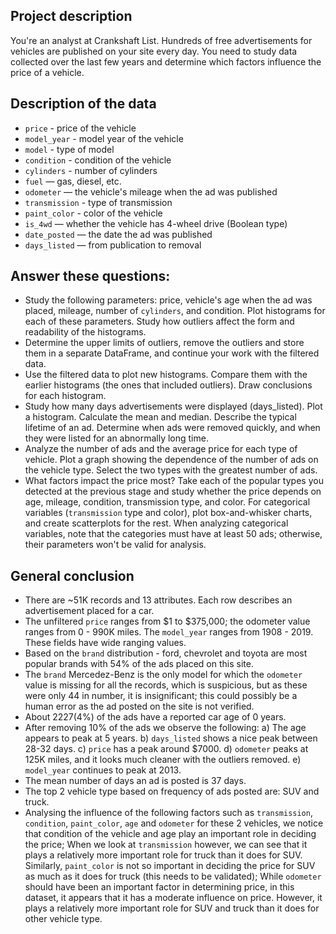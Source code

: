 ## Project description

You're an analyst at Crankshaft List. Hundreds of free advertisements for vehicles are published on your site every day. You need to study data collected over the last few years and determine which factors influence the price of a vehicle.


## Description of the data

- `price` - price of the vehicle
- `model_year` - model year of the vehicle
- `model` - type of model
- `condition` - condition of the vehicle
- `cylinders` - number of cylinders
- `fuel` — gas, diesel, etc.
- `odometer` — the vehicle's mileage when the ad was published
- `transmission` - type of transmission
- `paint_color` - color of the vehicle
- `is_4wd` — whether the vehicle has 4-wheel drive (Boolean type)
- `date_posted` — the date the ad was published
- `days_listed` — from publication to removal

## Answer these questions:

- Study the following parameters: price, vehicle's age when the ad was placed, mileage, number of `cylinders`, and condition. Plot histograms for each of these parameters. Study how outliers affect the form and readability of the histograms.
- Determine the upper limits of outliers, remove the outliers and store them in a separate DataFrame, and continue your work with the filtered data.
- Use the filtered data to plot new histograms. Compare them with the earlier histograms (the ones that included outliers). Draw conclusions for each histogram.
- Study how many days advertisements were displayed (days_listed). Plot a histogram. Calculate the mean and median. Describe the typical lifetime of an ad. Determine when ads were removed quickly, and when they were listed for an abnormally long time.
- Analyze the number of ads and the average price for each type of vehicle. Plot a graph showing the dependence of the number of ads on the vehicle type. Select the two types with the greatest number of ads.
- What factors impact the price most? Take each of the popular types you detected at the previous stage and study whether the price depends on age, mileage, condition, transmission type, and color. For categorical variables (`transmission` type and color), plot box-and-whisker charts, and create scatterplots for the rest. When analyzing categorical variables, note that the categories must have at least 50 ads; otherwise, their parameters won't be valid for analysis.

## General conclusion

- There are ~51K records and 13 attributes. Each row describes an advertisement placed for a car.
- The unfiltered `price` ranges from $1 to $375,000; the odometer value ranges from 0 - 990K miles. The `model_year` ranges from 1908 - 2019. These fields have wide ranging values.
- Based on the `brand` distribution - ford, chevrolet and toyota are most popular brands with 54% of the ads placed on this site.
- The `brand` Mercedez-Benz is the only model for which the `odometer` value is missing for all the records, which is suspicious, but as these were only 44 in number, it is insignificant; this could possibly be a human error as the ad posted on the site is not verified.
- About 2227(4%) of the ads have a reported car age of 0 years.
- After removing 10% of the ads we observe the following: a) The age appears to peak at 5 years. b) `days_listed` shows a nice peak between 28-32 days. c) `price` has a peak around $7000. d) `odometer` peaks at 125K miles, and it looks much cleaner with the outliers removed. e) `model_year` continues to peak at 2013.
- The mean number of days an ad is posted is 37 days.
- The top 2 vehicle type based on frequency of ads posted are: SUV and truck.
- Analysing the influence of the following factors such as `transmission`, `condition`, `paint_color`, `age` and `odometer` for these 2 vehicles, we notice that condition of the vehicle and age play an important role in deciding the price; When we look at `transmission` however, we can see that it plays a relatively more important role for truck than it does for SUV. Similarly, `paint_color` is not so important in deciding the price for SUV as much as it does for truck (this needs to be validated); While `odometer` should have been an important factor in determining price, in this dataset, it appears that it has a moderate influence on price. However, it plays a relatively more important role for SUV and truck than it does for other vehicle type.
